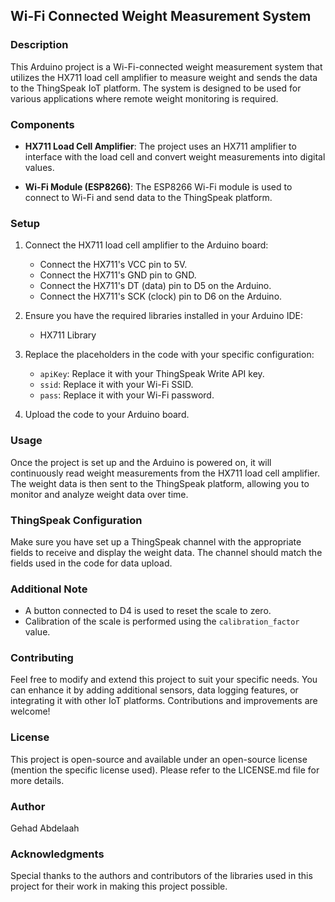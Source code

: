 
##  Wi-Fi Connected Weight Measurement System

### Description

This Arduino project is a Wi-Fi-connected weight measurement system that utilizes the HX711 load cell amplifier to measure weight and sends the data to the ThingSpeak IoT platform. The system is designed to be used for various applications where remote weight monitoring is required.

### Components

- **HX711 Load Cell Amplifier**: The project uses an HX711 amplifier to interface with the load cell and convert weight measurements into digital values.

- **Wi-Fi Module (ESP8266)**: The ESP8266 Wi-Fi module is used to connect to Wi-Fi and send data to the ThingSpeak platform.

### Setup

1. Connect the HX711 load cell amplifier to the Arduino board:
   - Connect the HX711's VCC pin to 5V.
   - Connect the HX711's GND pin to GND.
   - Connect the HX711's DT (data) pin to D5 on the Arduino.
   - Connect the HX711's SCK (clock) pin to D6 on the Arduino.

2. Ensure you have the required libraries installed in your Arduino IDE:
   - HX711 Library

3. Replace the placeholders in the code with your specific configuration:
   - `apiKey`: Replace it with your ThingSpeak Write API key.
   - `ssid`: Replace it with your Wi-Fi SSID.
   - `pass`: Replace it with your Wi-Fi password.

4. Upload the code to your Arduino board.

### Usage

Once the project is set up and the Arduino is powered on, it will continuously read weight measurements from the HX711 load cell amplifier. The weight data is then sent to the ThingSpeak platform, allowing you to monitor and analyze weight data over time.

### ThingSpeak Configuration

Make sure you have set up a ThingSpeak channel with the appropriate fields to receive and display the weight data. The channel should match the fields used in the code for data upload.

### Additional Note

- A button connected to D4 is used to reset the scale to zero.
- Calibration of the scale is performed using the `calibration_factor` value.

### Contributing

Feel free to modify and extend this project to suit your specific needs. You can enhance it by adding additional sensors, data logging features, or integrating it with other IoT platforms. Contributions and improvements are welcome!

### License

This project is open-source and available under an open-source license (mention the specific license used). Please refer to the LICENSE.md file for more details.

### Author

Gehad Abdelaah 
### Acknowledgments

Special thanks to the authors and contributors of the libraries used in this project for their work in making this project possible.
